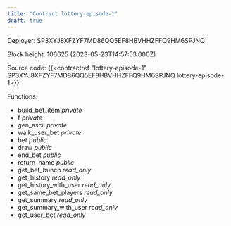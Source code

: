 ```yaml
---
title: "Contract lottery-episode-1"
draft: true
---
```

Deployer: SP3XYJ8XFZYF7MD86QQ5EF8HBVHHZFFQ9HM6SPJNQ


 



Block height: 106625 (2023-05-23T14:57:53.000Z)

Source code: {{<contractref "lottery-episode-1" SP3XYJ8XFZYF7MD86QQ5EF8HBVHHZFFQ9HM6SPJNQ lottery-episode-1>}}

Functions:

* build_bet_item _private_
* f _private_
* gen_ascii _private_
* walk_user_bet _private_
* bet _public_
* draw _public_
* end_bet _public_
* return_name _public_
* get_bet_bunch _read_only_
* get_history _read_only_
* get_history_with_user _read_only_
* get_same_bet_players _read_only_
* get_summary _read_only_
* get_summary_with_user _read_only_
* get_user_bet _read_only_
